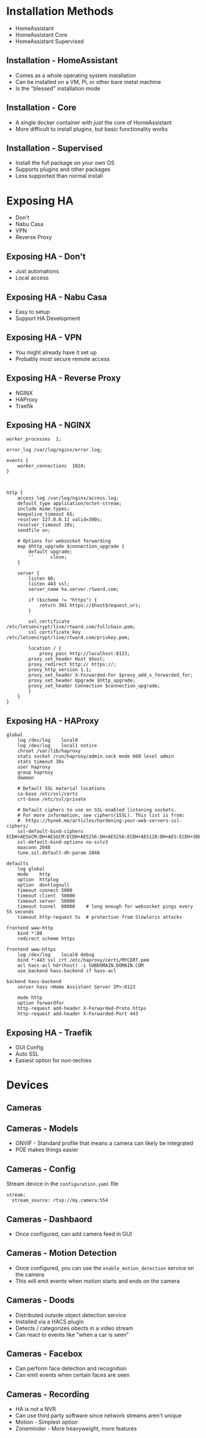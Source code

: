 # Installation Methods

 - HomeAssistant
 - HomeAssistant Core
 - HomeAssistant Supervised

## Installation - HomeAssistant

 - Comes as a whole operating system installation
 - Can be installed on a VM, Pi, or other bare metal machine
 - Is the "blessed" installation mode

## Installation - Core

 - A single docker container with _just_ the core of HomeAssistant
 - More difficult to install plugins, but basic functionality works

## Installation - Supervised

 - Install the full package on your own OS
 - Supports plugins and other packages
 - Less supported than normal install

# Exposing HA

 - Don't
 - Nabu Casa
 - VPN
 - Reverse Proxy

## Exposing HA - Don't

 - Just automations
 - Local access

## Exposing HA - Nabu Casa

 - Easy to setup
 - Support HA Development

## Exposing HA - VPN

 - You might already have it set up
 - Probably most secure remote access

## Exposing HA - Reverse Proxy

 - NGINX
 - HAProxy
 - Traefik

## Exposing HA - NGINX

```
worker_processes  1;

error_log /var/log/nginx/error.log;

events {
    worker_connections  1024;
}



http {
    access_log /var/log/nginx/access.log;
    default_type application/octet-stream;
    include mime.types;
    keepalive_timeout 65;
    resolver 127.0.0.11 valid=300s;
    resolver_timeout 10s;
    sendfile on;

    # Options for websocket forwarding
    map $http_upgrade $connection_upgrade {
        default upgrade;
        ''      close;
    }

    server {
        listen 80;
        listen 443 ssl;
        server_name ha.server.rtward.com;

        if ($scheme != "https") {
            return 301 https://$host$request_uri;
        }

        ssl_certificate /etc/letsencrypt/live/rtward.com/fullchain.pem;
        ssl_certificate_key /etc/letsencrypt/live/rtward.com/privkey.pem;

        location / {
            proxy_pass http://localhost:8123;
	    proxy_set_header Host $host;
	    proxy_redirect http:// https://;
	    proxy_http_version 1.1;
	    proxy_set_header X-Forwarded-For $proxy_add_x_forwarded_for;
	    proxy_set_header Upgrade $http_upgrade;
	    proxy_set_header Connection $connection_upgrade;
        }
    }
}

```

## Exposing HA - HAProxy

```
global
	log /dev/log	local0
	log /dev/log	local1 notice
	chroot /var/lib/haproxy
	stats socket /run/haproxy/admin.sock mode 660 level admin
	stats timeout 30s
	user haproxy
	group haproxy
	daemon

	# Default SSL material locations
	ca-base /etc/ssl/certs
	crt-base /etc/ssl/private

	# Default ciphers to use on SSL-enabled listening sockets.
	# For more information, see ciphers(1SSL). This list is from:
	#  https://hynek.me/articles/hardening-your-web-servers-ssl-ciphers/
	ssl-default-bind-ciphers ECDH+AESGCM:DH+AESGCM:ECDH+AES256:DH+AES256:ECDH+AES128:DH+AES:ECDH+3DES:DH+3DES:RSA+AESGCM:RSA+AES:RSA+3DES:!aNULL:!MD5:!DSS
	ssl-default-bind-options no-sslv3
	maxconn 2048
	tune.ssl.default-dh-param 2048

defaults
	log	global
	mode	http
	option	httplog
	option	dontlognull
	timeout connect 5000
	timeout client  50000
	timeout server  50000
	timeout tunnel  60000    # long enough for websocket pings every 55 seconds
	timeout http-request 5s  # protection from Slowloris attacks

frontend www-http
	bind *:80
	redirect scheme https

frontend www-https
	log /dev/log	local0 debug
	bind *:443 ssl crt /etc/haproxy/certs/MYCERT.pem
	acl hass-acl hdr(host) -i SUBDOMAIN.DOMAIN.COM
	use_backend hass-backend if hass-acl

backend hass-backend
	server hass <Home Assistant Server IP>:8123

	mode http
	option forwardfor
	http-request add-header X-Forwarded-Proto https
	http-request add-header X-Forwarded-Port 443
```

## Exposing HA - Traefik

 - GUI Config
 - Auto SSL
 - Easiest option for non-techies

# Devices

## Cameras

## Cameras - Models

 - ONVIF - Standard profile that means a camera can likely be integrated
 - POE makes things easier

## Cameras - Config

 Stream device in the `configuration.yaml` file
 ```
 stream:
   stream_source: rtsp://my.camera:554
 ```

## Cameras - Dashbaord

 - Once configured, can add camera feed in GUI

## Cameras - Motion Detection

 - Once configured, you can use the `enable_motion_detection` service on the camera
 - This will emit events when motion starts and ends on the camera

## Cameras - Doods

 - Distributed outside object detection service
 - Installed via a HACS plugin
 - Detects / categorizes obects in a video stream
 - Can react to events like "when a car is seen"

## Cameras - Facebox

 - Can perform face detection and recognition
 - Can emit events when certain faces are seen

## Cameras - Recording

 - HA is not a NVR
 - Can use third party software since network streams aren't unique
 - Motion - Simplest option
 - Zoneminder - More heavyweight, more features



